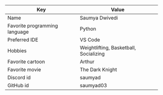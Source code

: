 | Key | Value |
| ---- | --- |
| Name | Saumya Dwivedi |
| Favorite programming language | Python |
| Preferred IDE | VS Code |
| Hobbies | Weightlifting, Basketball, Socializing |
| Favorite cartoon | Arthur |
| Favorite movie | The Dark Knight |
| Discord id | saumyad |
| GitHub id | saumyad03 |
